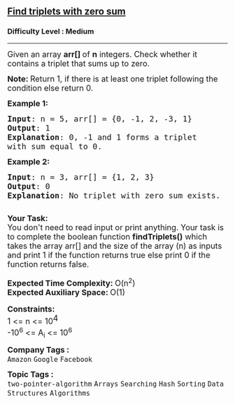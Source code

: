 <h2><a href="https://practice.geeksforgeeks.org/problems/find-triplets-with-zero-sum/1?page=3&sortBy=submissions">Find triplets with zero sum</a></h2><h3>Difficulty Level : Medium</h3><hr><div class="problems_problem_content__Xm_eO" style="user-select: text;"><p style="user-select: text;"><span style="font-size: 18px; user-select: text;">Given an array <strong style="user-select: text;">arr[]&nbsp;</strong>of&nbsp;<strong style="user-select: text;">n</strong> integers. Check whether it contains a triplet that sums up to zero.&nbsp;<br style="user-select: text;"></span></p>
<p style="user-select: text;"><span style="font-size: 18px; user-select: text;"><strong style="user-select: text;">Note: </strong>Return 1, if there is at least one triplet following the condition else return 0.</span></p>
<p style="user-select: text;"><span style="font-size: 18px; user-select: text;"><strong style="user-select: text;">Example 1:</strong></span></p>
<pre style="user-select: text;"><span style="font-size: 18px; user-select: text;"><strong style="user-select: text;">Input</strong>: n = 5, arr[] = {0, -1, 2, -3, 1}
<strong style="user-select: text;">Output</strong>: 1
<strong style="user-select: text;">Explanation</strong>: 0, -1 and 1 forms a triplet
with sum equal to 0.</span></pre>
<p style="user-select: text;"><span style="font-size: 18px; user-select: text;"><strong style="user-select: text;">Example 2:</strong></span></p>
<pre style="user-select: text;"><span style="font-size: 18px; user-select: text;"><strong style="user-select: text;">Input</strong>: n = 3, arr[] = {1, 2, 3}
<strong style="user-select: text;">Output</strong>: 0
<strong style="user-select: text;">Explanation</strong>: No triplet with zero sum exists. </span></pre>
<p style="user-select: text;"><br style="user-select: text;"><strong style="user-select: text;"><span style="font-size: 18px; user-select: text;">Your Task:</span></strong><br style="user-select: text;"><span style="font-size: 18px; user-select: text;">You don't need to read input or print anything. Your task is to complete the boolean&nbsp;function&nbsp;<strong style="user-select: text;">findTriplets()</strong>&nbsp;which takes the array arr[] and the size of the array (n)&nbsp;as inputs and print 1 if the function returns true else print 0 if the function returns false.&nbsp;</span><br style="user-select: text;"><br style="user-select: text;"><span style="font-size: 18px; user-select: text;"><strong style="user-select: text;">Expected Time Complexity:&nbsp;</strong>O(n<sup style="user-select: text;">2</sup>)</span><br style="user-select: text;"><span style="font-size: 18px; user-select: text;"><strong style="user-select: text;">Expected Auxiliary Space:&nbsp;</strong>O(1)</span><br style="user-select: text;"><br style="user-select: text;"><span style="font-size: 18px; user-select: text;"><span style="font-size: 18px; user-select: text;"><strong style="user-select: text;">Constraints</strong></span><strong style="font-size: 18px; user-select: text;">:</strong><br style="user-select: text;"><span style="font-size: 18px; user-select: text;">1 &lt;= n&nbsp;&lt;= 10</span><sup style="font-size: 18px; user-select: text;">4</sup></span><br style="user-select: text;"><span style="font-size: 18px; user-select: text;">-10<sup style="user-select: text;">6</sup></span><span style="font-size: 18px; user-select: text;">&nbsp;&lt;= A<sub style="user-select: text;">i</sub> &lt;= 10<sup style="user-select: text;">6</sup></span></p></div><p><span style=font-size:18px><strong>Company Tags : </strong><br><code>Amazon</code>&nbsp;<code>Google</code>&nbsp;<code>Facebook</code>&nbsp;<br><p><span style=font-size:18px><strong>Topic Tags : </strong><br><code>two-pointer-algorithm</code>&nbsp;<code>Arrays</code>&nbsp;<code>Searching</code>&nbsp;<code>Hash</code>&nbsp;<code>Sorting</code>&nbsp;<code>Data Structures</code>&nbsp;<code>Algorithms</code>&nbsp;